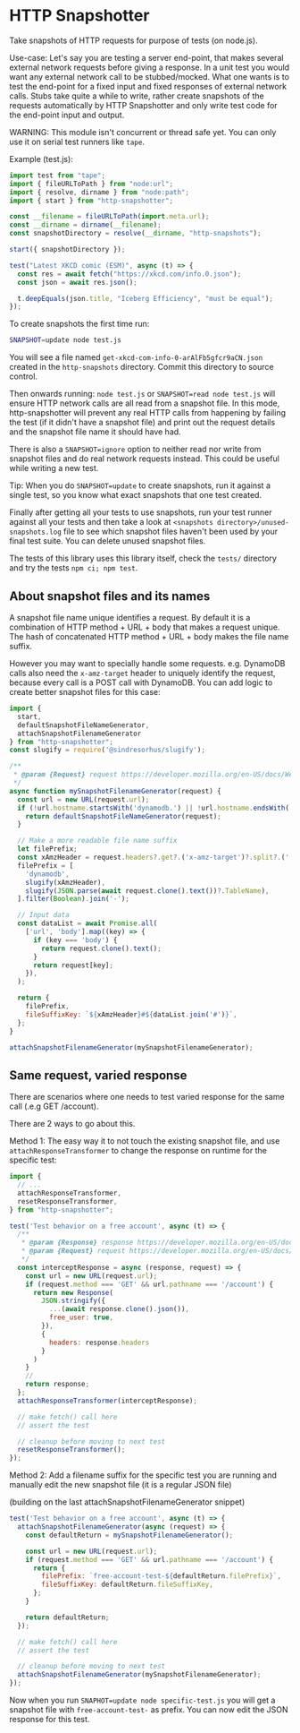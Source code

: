 # HTTP Snapshotter

Take snapshots of HTTP requests for purpose of tests (on node.js).

Use-case: Let's say you are testing a server end-point, that makes several external network requests before giving a response. In a unit test you would want any external network call to be stubbed/mocked. What one wants is to test the end-point for a fixed input and fixed responses of external network calls. Stubs take quite a while to write, rather create snapshots of the requests automatically by HTTP Snapshotter and only write test code for the end-point input and output.

WARNING: This module isn't concurrent or thread safe yet. You can only use it on serial test runners like `tape`.

Example (test.js):

```js
import test from "tape";
import { fileURLToPath } from "node:url";
import { resolve, dirname } from "node:path";
import { start } from "http-snapshotter";

const __filename = fileURLToPath(import.meta.url);
const __dirname = dirname(__filename);
const snapshotDirectory = resolve(__dirname, "http-snapshots");

start({ snapshotDirectory });

test("Latest XKCD comic (ESM)", async (t) => {
  const res = await fetch("https://xkcd.com/info.0.json");
  const json = await res.json();

  t.deepEquals(json.title, "Iceberg Efficiency", "must be equal");
});
```


To create snapshots the first time run:
```sh
SNAPSHOT=update node test.js
```

You will see a file named `get-xkcd-com-info-0-arAlFb5gfcr9aCN.json` created in the `http-snapshots` directory. Commit this directory to source control.

Then onwards running: `node test.js` or `SNAPSHOT=read node test.js` will ensure HTTP network calls are all read from a snapshot file.
In this mode, http-snapshotter will prevent any real HTTP calls from happening by failing the test (if it didn't have a snapshot file) and print out the request details and the snapshot file name it should have had.

There is also a `SNAPSHOT=ignore` option to neither read nor write from snapshot files and do real network requests instead. This could be useful while writing a new test.

Tip: When you do `SNAPSHOT=update` to create snapshots, run it against a single test, so you know what exact snapshots that one test created.

Finally after getting all your tests to use snapshots, run your test runner against all your tests and then take a look at `<snapshots directory>/unused-snapshots.log` file to see which snapshot files haven't been used by your final test suite. You can delete unused snapshot files.

The tests of this library uses this library itself, check the `tests/` directory and try the tests `npm ci; npm test`.

## About snapshot files and its names

A snapshot file name unique identifies a request. By default it is a combination of HTTP method + URL + body that makes a request unique.
The hash of concatenated HTTP method + URL + body makes the file name suffix.

However you may want to specially handle some requests. e.g. DynamoDB calls also need the `x-amz-target` header to uniquely identify the request,
because every call is a POST call with DynamoDB. You can add logic to create better snapshot files for this case:

```js
import {
  start,
  defaultSnapshotFileNameGenerator,
  attachSnapshotFilenameGenerator
} from "http-snapshotter";
const slugify = require('@sindresorhus/slugify');

/**
 * @param {Request} request https://developer.mozilla.org/en-US/docs/Web/API/Request
 */
async function mySnapshotFilenameGenerator(request) {
  const url = new URL(request.url);
  if (!url.hostname.startsWith('dynamodb.') || !url.hostname.endsWith('.amazonaws.com')) {
    return defaultSnapshotFileNameGenerator(request);
  }

  // Make a more readable file name suffix
  let filePrefix;
  const xAmzHeader = request.headers?.get?.('x-amz-target')?.split?.('.')?.pop?.() || '';
  filePrefix = [
    'dynamodb',
    slugify(xAmzHeader),
    slugify(JSON.parse(await request.clone().text())?.TableName),
  ].filter(Boolean).join('-');

  // Input data
  const dataList = await Promise.all(
    ['url', 'body'].map((key) => {
      if (key === 'body') {
        return request.clone().text();
      }
      return request[key];
    }),
  );

  return {
    filePrefix,
    fileSuffixKey: `${xAmzHeader}#${dataList.join('#')}`,
  };
}

attachSnapshotFilenameGenerator(mySnapshotFilenameGenerator);
```

## Same request, varied response

There are scenarios where one needs to test varied response for the same call (.e.g GET /account).

There are 2 ways to go about this.

Method 1: The easy way it to not touch the existing snapshot file, and use `attachResponseTransformer` to
change the response on runtime for the specific test:

```js
import {
  // ...
  attachResponseTransformer,
  resetResponseTransformer,
} from "http-snapshotter";

test('Test behavior on a free account', async (t) => {
  /**
   * @param {Response} response https://developer.mozilla.org/en-US/docs/Web/API/Response
   * @param {Request} request https://developer.mozilla.org/en-US/docs/Web/API/Request
   */
  const interceptResponse = async (response, request) => {
    const url = new URL(request.url);
    if (request.method === 'GET' && url.pathname === '/account') {
      return new Response(
        JSON.stringify({
          ...(await response.clone().json()),
          free_user: true,
        }),
        {
          headers: response.headers
        }
      )
    }
    // 
    return response;
  };
  attachResponseTransformer(interceptResponse);

  // make fetch() call here
  // assert the test

  // cleanup before moving to next test
  resetResponseTransformer();
});
```

Method 2: Add a filename suffix for the specific test you are running and manually edit the new snapshot file (it is a regular JSON file)

(building on the last attachSnapshotFilenameGenerator snippet)

```js
test('Test behavior on a free account', async (t) => {
  attachSnapshotFilenameGenerator(async (request) => {
    const defaultReturn = mySnapshotFilenameGenerator();

    const url = new URL(request.url);
    if (request.method === 'GET' && url.pathname === '/account') {
      return {
        filePrefix: `free-account-test-${defaultReturn.filePrefix}`,
        fileSuffixKey: defaultReturn.fileSuffixKey,
      };
    }

    return defaultReturn;
  });

  // make fetch() call here
  // assert the test

  // cleanup before moving to next test
  attachSnapshotFilenameGenerator(mySnapshotFilenameGenerator);
});
```

Now when you run `SNAPHOT=update node specific-test.js` you will get a snapshot file with `free-account-test-` as prefix. You can now edit the JSON response for this test.
